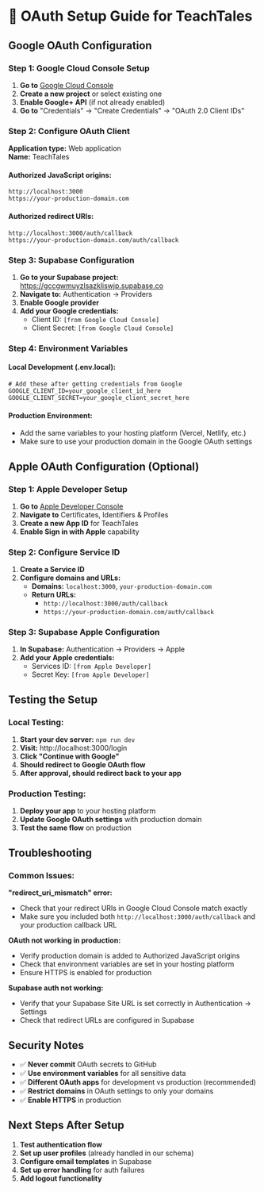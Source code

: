 # 🔐 OAuth Setup Guide for TeachTales

## **Google OAuth Configuration**

### **Step 1: Google Cloud Console Setup**

1. **Go to** [Google Cloud Console](https://console.cloud.google.com/)
2. **Create a new project** or select existing one
3. **Enable Google+ API** (if not already enabled)
4. **Go to** "Credentials" → "Create Credentials" → "OAuth 2.0 Client IDs"

### **Step 2: Configure OAuth Client**

**Application type:** Web application  
**Name:** TeachTales

#### **Authorized JavaScript origins:**
```
http://localhost:3000
https://your-production-domain.com
```

#### **Authorized redirect URIs:**
```
http://localhost:3000/auth/callback
https://your-production-domain.com/auth/callback
```

### **Step 3: Supabase Configuration**

1. **Go to your Supabase project:** https://gccgwmuyzlsazkliswjp.supabase.co
2. **Navigate to:** Authentication → Providers
3. **Enable Google provider**
4. **Add your Google credentials:**
   - Client ID: `[from Google Cloud Console]`
   - Client Secret: `[from Google Cloud Console]`

### **Step 4: Environment Variables**

#### **Local Development (.env.local):**
```env
# Add these after getting credentials from Google
GOOGLE_CLIENT_ID=your_google_client_id_here
GOOGLE_CLIENT_SECRET=your_google_client_secret_here
```

#### **Production Environment:**
- Add the same variables to your hosting platform (Vercel, Netlify, etc.)
- Make sure to use your production domain in the Google OAuth settings

## **Apple OAuth Configuration (Optional)**

### **Step 1: Apple Developer Setup**

1. **Go to** [Apple Developer Console](https://developer.apple.com/)
2. **Navigate to** Certificates, Identifiers & Profiles
3. **Create a new App ID** for TeachTales
4. **Enable Sign in with Apple** capability

### **Step 2: Configure Service ID**

1. **Create a Service ID**
2. **Configure domains and URLs:**
   - **Domains:** `localhost:3000`, `your-production-domain.com`
   - **Return URLs:** 
     - `http://localhost:3000/auth/callback`
     - `https://your-production-domain.com/auth/callback`

### **Step 3: Supabase Apple Configuration**

1. **In Supabase:** Authentication → Providers → Apple
2. **Add your Apple credentials:**
   - Services ID: `[from Apple Developer]`
   - Secret Key: `[from Apple Developer]`

## **Testing the Setup**

### **Local Testing:**
1. **Start your dev server:** `npm run dev`
2. **Visit:** http://localhost:3000/login
3. **Click "Continue with Google"**
4. **Should redirect to Google OAuth flow**
5. **After approval, should redirect back to your app**

### **Production Testing:**
1. **Deploy your app** to your hosting platform
2. **Update Google OAuth settings** with production domain
3. **Test the same flow** on production

## **Troubleshooting**

### **Common Issues:**

**"redirect_uri_mismatch" error:**
- Check that your redirect URIs in Google Cloud Console match exactly
- Make sure you included both `http://localhost:3000/auth/callback` and your production callback URL

**OAuth not working in production:**
- Verify production domain is added to Authorized JavaScript origins
- Check that environment variables are set in your hosting platform
- Ensure HTTPS is enabled for production

**Supabase auth not working:**
- Verify that your Supabase Site URL is set correctly in Authentication → Settings
- Check that redirect URLs are configured in Supabase

## **Security Notes**

- ✅ **Never commit** OAuth secrets to GitHub
- ✅ **Use environment variables** for all sensitive data
- ✅ **Different OAuth apps** for development vs production (recommended)
- ✅ **Restrict domains** in OAuth settings to only your domains
- ✅ **Enable HTTPS** in production

## **Next Steps After Setup**

1. **Test authentication flow**
2. **Set up user profiles** (already handled in our schema)
3. **Configure email templates** in Supabase
4. **Set up error handling** for auth failures
5. **Add logout functionality** 